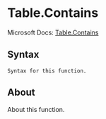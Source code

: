 ---
---

# Table.Contains

Microsoft Docs: [Table.Contains](https://docs.microsoft.com/en-us/powerquery-m/table-contains)

## Syntax

```powerquery-m
Syntax for this function.
```

## About

About this function.

